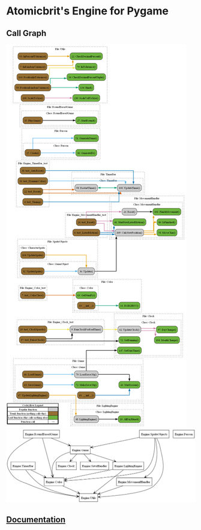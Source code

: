 # Atomicbrit's Engine for Pygame

## Call Graph

![Call Graph](Docs\EngineCallGraph.png)
![Package Structure](Docs\enginePackages.png)

## [Documentation](https://aedanm.github.io/AtomicbritEngine/Docs/Documentation/index.html)
